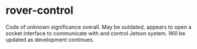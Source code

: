 # rover-control
Code of unknown significance overall. May be outdated, appears to open a socket interface to communicate with and control Jetson system. Will be updated as development continues.
